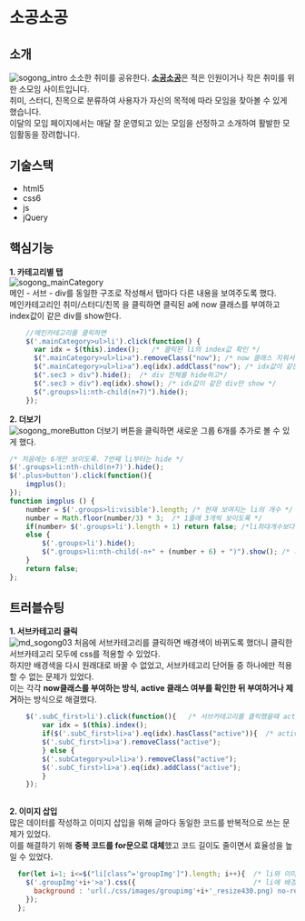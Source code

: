 # 소공소공   

## 소개
![sogong_intro](https://github.com/Yeoreum-Han/portfolio_sogong/assets/127937169/944f4182-91e9-4618-a721-ff610e291eff)
소소한 취미를 공유한다. [**소공소공**](링크)은 적은 인원이거나 작은 취미를 위한 소모임 사이트입니다.   
취미, 스터디, 친목으로 분류하여 사용자가 자신의 목적에 따라 모임을 찾아볼 수 있게 했습니다.   
이달의 모임 페이지에서는 매달 잘 운영되고 있는 모임을 선정하고 소개하여 활발한 모임활동을 장려합니다. 

## 기술스택
* html5
* css6
* js
* jQuery

## 핵심기능
**1. 카테고리별 탭**   
![sogong_mainCategory](https://github.com/Yeoreum-Han/courseFiles/assets/127937169/c306ff81-5d8f-4794-bd55-b58479f7208c)   
메인 - 서브 - div를 동일한 구조로 작성해서 탭마다 다른 내용을 보여주도록 했다.   
메인카테고리인 취미/스터디/친목 을 클릭하면 클릭된 a에 now 클래스를 부여하고 index값이 같은 div를 show한다.
```js
    //메인카테고리를 클릭하면
    $('.mainCategory>ul>li').click(function() {
      var idx = $(this).index();   /* 클릭된 li의 index값 확인 */
      $(".mainCategory>ul>li>a").removeClass("now"); /* now 클래스 지워서 초기화하고*/
      $(".mainCategory>ul>li>a").eq(idx).addClass("now"); /* idx값이 같은 a에 now 클래스 부여 */
      $(".sec3 > div").hide();  /* div 전체를 hide하고*/
      $(".sec3 > div").eq(idx).show(); /* idx값이 같은 div만 show */
      $(".groups>li:nth-child(n+7)").hide();
    });

```


**2. 더보기**   
![sogong_moreButton](https://github.com/Yeoreum-Han/courseFiles/assets/127937169/f81b84a8-7345-4b92-9892-1657ae6c3780)
더보기 버튼을 클릭하면 새로운 그룹 6개를 추가로 볼 수 있게 했다. 
```js
/* 처음에는 6개만 보이도록. 7번째 li부터는 hide */
$('.groups>li:nth-child(n+7)').hide();
$('.plus>button').click(function(){
    imgplus();
});   
function imgplus () {
    number = $('.groups>li:visible').length; /* 현재 보여지는 li의 개수 */
    number = Math.floor(number/3) * 3;  /* 1줄에 3개씩 보이도록 */
    if(number> $('.groups>li').length + 1) return false; /*li최대개수보다 많아지면 종료*/
    else {
        $('.groups>li').hide();
        $(".groups>li:nth-child(-n+" + (number + 6) + ")").show(); /* 처음부터 number+6 까지 show */
    }
    return false;
};
```


## 트러블슈팅
**1. 서브카테고리 클릭**   
![md_sogong03](https://github.com/Yeoreum-Han/courseFiles/assets/127937169/5f77af54-09a8-45cc-a7d9-4ba1f975b9cf)
처음에 서브카테고리를 클릭하면 배경색이 바뀌도록 했더니 클릭한 서브카테고리 모두에 css를 적용할 수 있었다.   
하지만 배경색을 다시 원래대로 바꿀 수 없었고, 서브카테고리 단어들 중 하나에만 적용할 수 없는 문제가 있었다.   
이는 각각 **now클래스를 부여하는 방식**, **active 클래스 여부를 확인한 뒤 부여하거나 제거**하는 방식으로 해결했다.   

```js
    $('.subC_first>li').click(function(){   /* 서브카테고리를 클릭했을때 active 클래스를 부여하거나 제거한다. */
        var idx = $(this).index();
        if($('.subC_first>li>a').eq(idx).hasClass("active")){  /* active클래스는 서브카테고리 요소들중 하나만 가질수 있다. */
        $('.subC_first>li>a').removeClass("active");
        } else {
        $('.subCategory>ul>li>a').removeClass("active");
        $('.subC_first>li>a').eq(idx).addClass("active");
        }
    });
    
```
**2. 이미지 삽입**   
많은 데이터를 작성하고 이미지 삽입을 위해 글마다 동일한 코드를 반복적으로 쓰는 문제가 있었다.   
이를 해결하기 위해 **중복 코드를 for문으로 대체**했고 코드 길이도 줄이면서 효율성을 높일 수 있었다.   

```js
  for(let i=1; i<=$("li[class^='groupImg']").length; i++){  /* li와 이미지 순서를 동일하게 맞추고 for문으로 순환 */
    $('.groupImg'+i+'>a').css({                             /* li에 배경으로 이미지 넣음 */
      background : 'url(./css/images/groupimg'+i+'_resize430.png) no-repeat center/contain'
    });
  };
```
